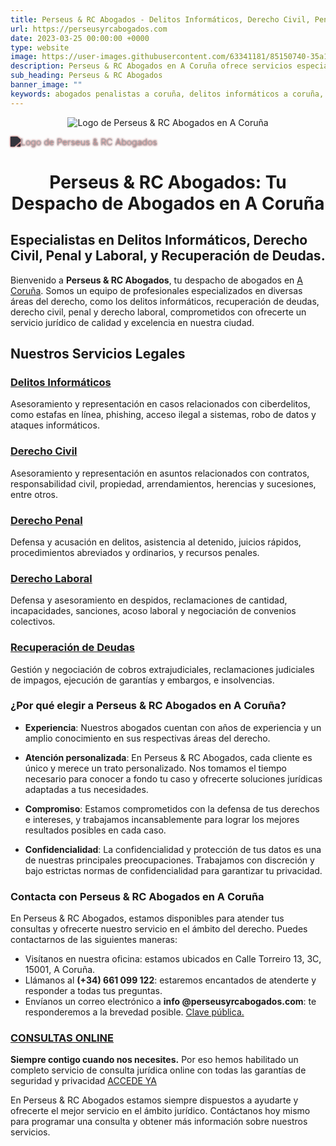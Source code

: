 ```yaml
---
title: Perseus & RC Abogados - Delitos Informáticos, Derecho Civil, Penal, Laboral y Recuperación de Deudas en A Coruña
url: https://perseusyrcabogados.com
date: 2023-03-25 00:00:00 +0000
type: website
image: https://user-images.githubusercontent.com/63341181/85150740-35a11400-b253-11ea-9a7d-fd3fffc300c0.png
description: Perseus & RC Abogados en A Coruña ofrece servicios especializados en delitos informáticos, derecho civil, penal, laboral y recuperación de deudas. Consulta con nuestros expertos hoy
sub_heading: Perseus & RC Abogados
banner_image: ""
keywords: abogados penalistas a coruña, delitos informáticos a coruña, abogados penalistas, delitos informáticos, Perseus & RC Abogados
---
```


<p style="text-align:center">
  <img src="https://user-images.githubusercontent.com/63341181/85150740-35a11400-b253-11ea-9a7d-fd3fffc300c0.png" alt="Logo de Perseus & RC Abogados en A Coruña" class="responsive logo-perseus">
</p>

<img src="https://user-images.githubusercontent.com/63341181/227750527-15db3929-7b1e-44a3-8779-7285686b1459.svg" alt="Logo de Perseus & RC Abogados" style="filter: grayscale(100%) brightness(400%) contrast(300%) sepia(100%) hue-rotate(-20deg) invert(80%) drop-shadow(0 0 0.1rem #800000)" />


<h1 style="text-align:center; font-size: 2em; font-weight: bold;">Perseus &amp; RC Abogados: Tu Despacho de Abogados en A Coruña</h1>

## Especialistas en Delitos Informáticos, Derecho Civil, Penal y Laboral, y Recuperación de Deudas.

Bienvenido a **Perseus & RC Abogados**, tu despacho de abogados en [A Coruña](https://www.coruna.gal/). Somos un equipo de profesionales especializados en diversas áreas del derecho, como los delitos informáticos, recuperación de deudas, derecho civil, penal y derecho laboral, comprometidos con ofrecerte un servicio jurídico de calidad y excelencia en nuestra ciudad.

## Nuestros Servicios Legales

### [Delitos Informáticos](/delitos-informaticos)
Asesoramiento y representación en casos relacionados con ciberdelitos, como estafas en línea, phishing, acceso ilegal a sistemas, robo de datos y ataques informáticos.

### [Derecho Civil](/derecho-civil)
Asesoramiento y representación en asuntos relacionados con contratos, responsabilidad civil, propiedad, arrendamientos, herencias y sucesiones, entre otros.

### [Derecho Penal](/derecho-penal)
Defensa y acusación en delitos, asistencia al detenido, juicios rápidos, procedimientos abreviados y ordinarios, y recursos penales.

### [Derecho Laboral](/derecho-laboral)
Defensa y asesoramiento en despidos, reclamaciones de cantidad, incapacidades, sanciones, acoso laboral y negociación de convenios colectivos.

### [Recuperación de Deudas](/recuperacion-de-deudas)
Gestión y negociación de cobros extrajudiciales, reclamaciones judiciales de impagos, ejecución de garantías y embargos, e insolvencias.

### ¿Por qué elegir a Perseus & RC Abogados en A Coruña?

- **Experiencia**: Nuestros abogados cuentan con años de experiencia y un amplio conocimiento en sus respectivas áreas del derecho.

- **Atención personalizada**: En Perseus & RC Abogados, cada cliente es único y merece un trato personalizado. Nos tomamos el tiempo necesario para conocer a fondo tu caso y ofrecerte soluciones jurídicas adaptadas a tus necesidades.

- **Compromiso**: Estamos comprometidos con la defensa de tus derechos e intereses, y trabajamos incansablemente para lograr los mejores resultados posibles en cada caso.

- **Confidencialidad**: La confidencialidad y protección de tus datos es una de nuestras principales preocupaciones. Trabajamos con discreción y bajo estrictas normas de confidencialidad para garantizar tu privacidad.

### Contacta con Perseus & RC Abogados en A Coruña

En Perseus & RC Abogados, estamos disponibles para atender tus consultas y ofrecerte nuestro servicio en el ámbito del derecho. Puedes contactarnos de las siguientes maneras:

- Visítanos en nuestra oficina: estamos ubicados en Calle Torreiro 13, 3C, 15001, A Coruña.
- Llámanos al **(+34) 661 099 122**: estaremos encantados de atenderte y responder a todas tus preguntas.
- Envíanos un correo electrónico a **info @perseusyrcabogados.com**: te responderemos a la brevedad posible.
  [Clave pública.](https://perseusyrcabogados.com/public-key.txt "Clave pública.")

### [CONSULTAS ONLINE](https://perseusyrcabogados.com/consultas-juridicas-online "CONSULTAS ONLINE")

**Siempre contigo cuando nos necesites.** Por eso hemos habilitado un completo servicio de consulta jurídica online con todas las garantías de seguridad y privacidad [ACCEDE YA](https://perseusyrcabogados.com/consultas-juridicas-online "CONSULTAS JURÍDICAS ONLINE")

En Perseus & RC Abogados estamos siempre dispuestos a ayudarte y ofrecerte el mejor servicio en el ámbito jurídico. Contáctanos hoy mismo para programar una consulta y obtener más información sobre nuestros servicios.
